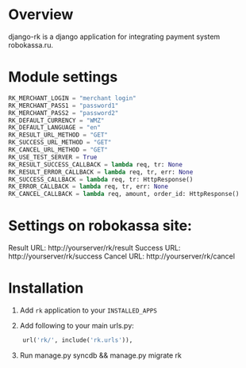 # Overview

django-rk is a django application for integrating payment system
robokassa.ru.

# Module settings

```python
RK_MERCHANT_LOGIN = "merchant login"
RK_MERCHANT_PASS1 = "password1"
RK_MERCHANT_PASS2 = "password2"
RK_DEFAULT_CURRENCY = "WMZ"
RK_DEFAULT_LANGUAGE = "en"
RK_RESULT_URL_METHOD = "GET"
RK_SUCCESS_URL_METHOD = "GET"
RK_CANCEL_URL_METHOD = "GET"
RK_USE_TEST_SERVER = True
RK_RESULT_SUCCESS_CALLBACK = lambda req, tr: None
RK_RESULT_ERROR_CALLBACK = lambda req, tr, err: None
RK_SUCCESS_CALLBACK = lambda req, tr: HttpResponse()
RK_ERROR_CALLBACK = lambda req, tr, err: None
RK_CANCEL_CALLBACK = lambda req, amount, order_id: HttpResponse()
```

# Settings on robokassa site:

Result URL: http://yourserver/rk/result
Success URL: http://yourserver/rk/success
Cancel URL: http://yourserver/rk/cancel

# Installation

1. Add `rk` application to your `INSTALLED_APPS`

2. Add following to your main urls.py:

```python
    url('rk/', include('rk.urls')),
```

3. Run manage.py syncdb && manage.py migrate rk


